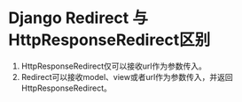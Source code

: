 ﻿# Django Redirect 与 HttpResponseRedirect区别
1. HttpResponseRedirect仅可以接收url作为参数传入。
2. Redirect可以接收model、view或者url作为参数传入，并返回HttpResponseRedirect。

